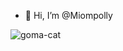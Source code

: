 
- 👋 Hi, I’m @Miompolly

![goma-cat](https://user-images.githubusercontent.com/104558335/200171067-5a00118e-93ea-441c-a691-39c2834f6fe6.gif)


